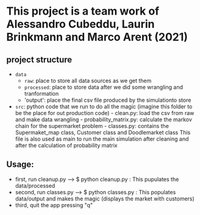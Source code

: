 # This project is a team work of Alessandro Cubeddu, Laurin Brinkmann and Marco Arent (2021)

## project structure
- `data`
    - `raw`: place to store all data sources as we get them
    - `processed`: place to store data after we did some wrangling and tranformation
    - 'output': place the final csv file produced by the simulationto store 
- `src`: python code that we run to do all the magic (imagine this folder to be the place for out production code)
		- clean.py: load the csv from raw and make data wrangling
		- probability_matrix.py: calculate the markov chain for the supermarket problem
		- classes.py: contains the Supermaket_map class, Customer class and Doodlemarket class 
				This file is also used as main to run the main simulation after cleaning and
				after the calculation of probability matrix

## Usage:
- first, run cleanup.py --> $ python cleanup.py : This pupulates the data/processed
- second, run classes.py --> $ python classes.py : This populates data/output and makes the magic (displays the market with customers)
- third, quit the app pressing "q"
